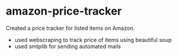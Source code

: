 # amazon-price-tracker

Created a price tracker for listed items on Amazon.
- used webscraping to track price of items using beautiful soup
- used smtplib for sending automated mails

